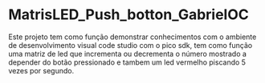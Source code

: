 # MatrisLED_Push_botton_GabrielOC
Este projeto tem como função demonstrar conhecimentos com o ambiente de desenvolvimento visual code studio com o pico sdk, tem como função uma matriz de led que incrementa ou decrementa o número mostrado a depender do botão pressionado e tambem um led vermelho piscando 5 vezes por segundo.
